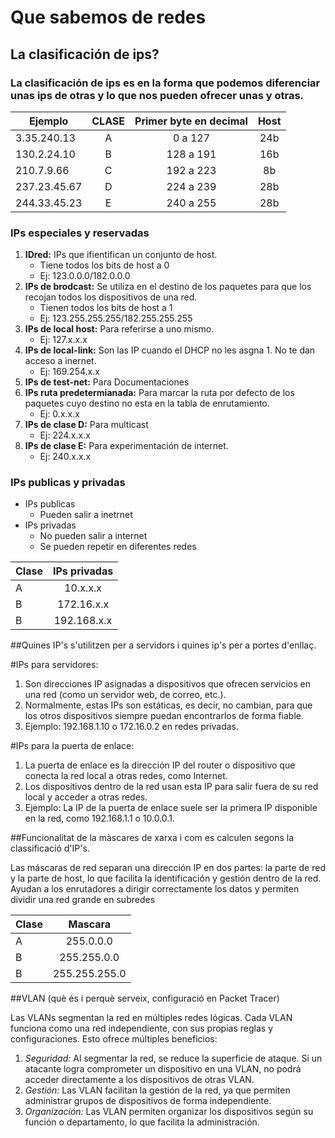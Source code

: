 # Que sabemos de redes

## La clasificación de ips?

### La clasificación de ips es en la forma que podemos diferenciar unas ips de otras y lo que nos pueden ofrecer unas y otras. 

|Ejemplo | CLASE |Primer byte en decimal | Host | 
|----------|:----------:|:----------:|:----------:|
|3.35.240.13 | A | 0 a 127 | 24b |
|130.2.24.10 | B | 128 a 191 | 16b | 
|210.7.9.66 | C | 192 a 223 | 8b |
|237.23.45.67 | D | 224 a 239 | 28b |
|244.33.45.23 | E | 240 a 255 | 28b |

### IPs especiales  y reservadas  

1. **IDred:** IPs que ifientifican un conjunto de host.                                                                
	- Tiene todos los bits de host a 0                                                                             
	- Ej: 123.0.0.0/182.0.0.0                                                                                       
2. **IPs de brodcast:** Se utiliza en el destino de los paquetes para que los recojan todos los dispositivos de una red. 
	- Tienen todos los bits de host a 1
	- Ej: 123.255.255.255/182.255.255.255
3. **IPs de local host:** Para referirse a uno mismo. 
	- Ej: 127.x.x.x
4. **IPs de local-link:** Son las IP cuando el DHCP no les asgna 1. No te dan acceso a inernet. 
	- Ej: 169.254.x.x
5. **IPs de test-net:** Para Documentaciones
6. **IPs ruta predetermianada:** Para marcar la ruta por defecto de los paquetes cuyo destino no esta en la tabla de enrutamiento.
	- Ej: 0.x.x.x
7. **IPs de clase D:** Para multicast
	- Ej: 224.x.x.x
8. **IPs de clase E:** Para experimentación de internet.
	- Ej: 240.x.x.x

### IPs publicas y privadas 

- IPs publicas 
	- Pueden salir a inetrnet
- IPs privadas
	- No pueden salir a internet
	- Se pueden repetir en diferentes redes

|Clase | IPs privadas |
|----------|:----------:|
|A | 10.x.x.x |
|B | 172.16.x.x| 
|B | 192.168.x.x| 

##Quines IP's s'utilitzen per a servidors i quines ip's per a portes d'enllaç. 

#IPs para servidores:
1. Son direcciones IP asignadas a dispositivos que ofrecen servicios en una red (como un servidor web, de correo, etc.).
2. Normalmente, estas IPs son estáticas, es decir, no cambian, para que los otros dispositivos siempre puedan encontrarlos de forma fiable.
3. Ejemplo: 192.168.1.10 o 172.16.0.2 en redes privadas.

#IPs para la puerta de enlace:
1. La puerta de enlace es la dirección IP del router o dispositivo que conecta la red local a otras redes, como Internet.
2. Los dispositivos dentro de la red usan esta IP para salir fuera de su red local y acceder a otras redes.
3. Ejemplo: La IP de la puerta de enlace suele ser la primera IP disponible en la red, como 192.168.1.1 o 10.0.0.1.

##Funcionalitat de la màscares de xarxa i com es calculen segons la classificació d'IP's. 

Las máscaras de red separan una dirección IP en dos partes: la parte de red y la parte de host, lo que facilita la identificación y gestión dentro de la red. Ayudan a los enrutadores a dirigir correctamente los datos y permiten dividir una red grande en subredes

|Clase | Mascara |
|----------|:----------:|
|A | 255.0.0.0 |
|B | 255.255.0.0 | 
|B | 255.255.255.0 | 

##VLAN (què és i perquè serveix, configuració en Packet Tracer) 

Las VLANs  segmentan la red en múltiples redes lógicas. Cada VLAN funciona como una red independiente, con sus propias reglas y configuraciones. Esto ofrece múltiples beneficios:
1. *Seguridad:* Al segmentar la red, se reduce la superficie de ataque. Si un atacante logra comprometer un dispositivo en una VLAN, no podrá acceder directamente a los dispositivos de otras VLAN.
2. *Gestión:* Las VLAN facilitan la gestión de la red, ya que permiten administrar grupos de dispositivos de forma independiente.
3. *Organización:* Las VLAN permiten organizar los dispositivos según su función o departamento, lo que facilita la administración. 



 

